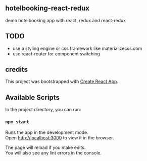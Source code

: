 
## hotelbooking-react-redux

demo hotelbooking app with react, redux and react-redux

## TODO

 - use a styling engine or css framework like materializecss.com
 - use react-router for component switching
 
## credits

This project was bootstrapped with [Create React App](https://github.com/facebook/create-react-app).

## Available Scripts

In the project directory, you can run:

### `npm start`

Runs the app in the development mode.<br>
Open [http://localhost:3000](http://localhost:3000) to view it in the browser.

The page will reload if you make edits.<br>
You will also see any lint errors in the console.


